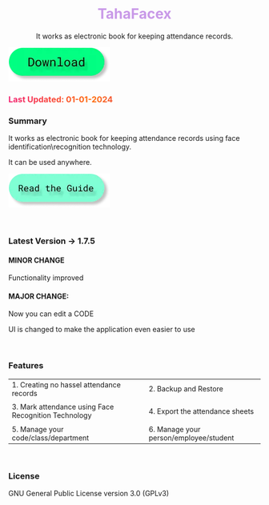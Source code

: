 <h1 style="color: #c999e8;" align="center">TahaFacex</h1>
<p align = "center">It works as electronic book for keeping attendance records.</p>

<a target="_blank" href="https://mega.nz/file/Z3sAHBZY#knYTp15ym-LJPznvi5HBUsq7fUBy27J35Gwf4boR3ng"><img src="/public/images/btn.d.webp" alt=""></a>

<h3 style="background: linear-gradient(to right, #f32170, #ff6b08, #cf23cf, #ef8c22); -webkit-text-fill-color: transparent; background-clip: text; -webkit-background-clip: text; padding-right: 3.5px;">Last Updated: 01-01-2024</h3>

### Summary
It works as electronic book for keeping attendance records using face identification\recognition technology.

It can be used anywhere.

<a href="../tfx_docs/"><img src="/public/images/btn.g.webp" alt=""></a>

<br>

### Latest Version -> 1.7.5

#### MINOR CHANGE
Functionality improved

#### MAJOR CHANGE:
Now you can edit a CODE

UI is changed to make the application even easier to use

<br>

### Features

|                                                       |     |                                         |
| ----------------------------------------------------- | --- | --------------------------------------- |
| 1. Creating no hassel attendance records              |     | 2. Backup and Restore                   |
|                                                       |     |                                         |
| 3. Mark attendance using Face Recognition Technology  |     | 4. Export the attendance sheets         |
|                                                       |     |                                         |
| 5. Manage your code/class/department                  |     | 6. Manage your person/employee/student  |

<br>

### License
GNU General Public License version 3.0 (GPLv3)
